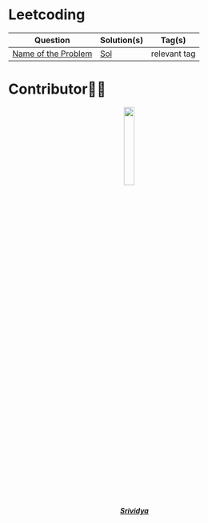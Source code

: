 # Leetcoding 


| Question | Solution(s) | Tag(s) |
|----------|-------------|--------|
|[Name of the Problem](https://leetcode.com/problems/name-of-the-problem/)| [Sol]() | relevant tag|



# Contributor👩‍💻


<p align="center">
<img width=20% src="https://avatars.githubusercontent.com/u/40795403?v=4">&ensp;&ensp;&ensp;
</p>

<a href="https://github.com/sriinampudi">
<h5 align="center"><b>Srividya</b></a


